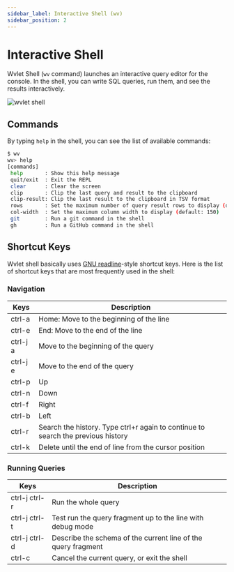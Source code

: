 ```yaml
---
sidebar_label: Interactive Shell (wv)
sidebar_position: 2
---
```


# Interactive Shell

Wvlet Shell (`wv` command) launches an interactive query editor for the console. In the shell, you can write SQL queries, run them, and see the results interactively.

![wvlet shell](/img/demo.gif)

## Commands

By typing `help` in the shell, you can see the list of available commands:

```bash
$ wv 
wv> help
[commands]
 help       : Show this help message
 quit/exit  : Exit the REPL
 clear      : Clear the screen
 clip       : Clip the last query and result to the clipboard
 clip-result: Clip the last result to the clipboard in TSV format
 rows       : Set the maximum number of query result rows to display (default: 40)
 col-width  : Set the maximum column width to display (default: 150)
 git        : Run a git command in the shell
 gh         : Run a GitHub command in the shell
```

## Shortcut Keys

Wvlet shell basically uses [GNU readline](https://readline.kablamo.org/emacs.html)-style shortcut keys. Here is the list of shortcut keys that are most frequently used in the shell: 

### Navigation

| Keys | Description                                                                      | 
|---|----------------------------------------------------------------------------------|
| ctrl-a | Home: Move to the beginning of the line                                          |
| ctrl-e | End: Move to the end of the line                                                 |
| ctrl-j a | Move to the beginning of the query                                               |
| ctrl-j e | Move to the end of the query                                                     |
| ctrl-p | Up                                                                               | 
| ctrl-n | Down                                                                             |
| ctrl-f | Right                                                                            |
| ctrl-b | Left                                                                             |
| ctrl-r | Search the history. Type ctrl+r again to continue to search the previous history | 
| ctrl-k | Delete until the end of line from the cursor position                            | 

### Running Queries

| Keys | Description |
|---|---|
| ctrl-j ctrl-r | Run the whole query | 
| ctrl-j ctrl-t | Test run the query fragment up to the line with debug mode |
| ctrl-j ctrl-d | Describe the schema of the current line of the query fragment |
| ctrl-c | Cancel the current query, or exit the shell |

